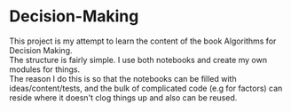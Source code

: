 # Decision-Making
This project is my attempt to learn the content of the book Algorithms for Decision Making. <br>
The structure is fairly simple. I use both notebooks and create my own modules for things. <br>
The reason I do this is so that the notebooks can be filled with ideas/content/tests, and the bulk of complicated code (e.g for factors) can reside where it doesn't clog things up and also can be reused.
